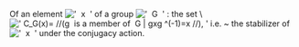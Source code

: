 Of an element !['  x  '](../dictionary/equation_images/20041.2..png) of
a group !['  G  '](../dictionary/equation_images/20041.3..png) : the set
\\
![' C\_G(x)= //(g  is a member of  G | gxg \^(-1)=x //), '](../dictionary/equation_images/20041.1..png)
i.e. \~ the stabilizer of
!['  x  '](../dictionary/equation_images/20041.4..png) under the
conjugacy action.
